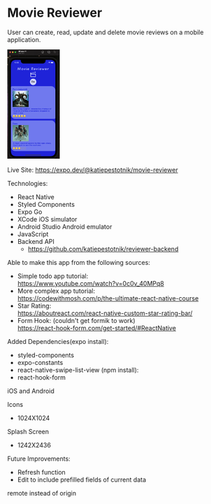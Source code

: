 # Movie Reviewer

User can create, read, update and delete movie reviews on a mobile application.

<img src="./assets/capstoneimage.png" alt="main page" height="250">

Live Site: https://expo.dev/@katiepestotnik/movie-reviewer

Technologies:
- React Native
- Styled Components
- Expo Go
- XCode iOS simulator
- Android Studio Android emulator
- JavaScript
- Backend API
    - https://github.com/katiepestotnik/reviewer-backend

Able to make this app from the following sources:

- Simple todo app tutorial: <br>https://www.youtube.com/watch?v=0c0v_40MPq8
- More complex app tutorial: <br>https://codewithmosh.com/p/the-ultimate-react-native-course
- Star Rating: <br>https://aboutreact.com/react-native-custom-star-rating-bar/
- Form Hook: (couldn't get formik to work) <br>https://react-hook-form.com/get-started/#ReactNative

Added Dependencies(expo install):
- styled-components
- expo-constants
- react-native-swipe-list-view
(npm install):
- react-hook-form

iOS and Android<br>

Icons<br>
- 1024X1024<br> 

Splash Screen<br>
- 1242X2436

Future Improvements:
- Refresh function
- Edit to include prefilled fields of current data

remote instead of origin